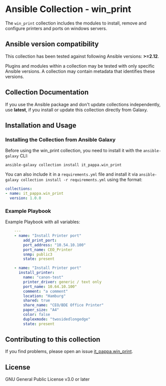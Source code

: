 # Ansible Collection - win_print

The `win_print` collection includes the modules to install, remove and configure printers and ports on windows servers. 

## Ansible version compatibility

This collection has been tested against following Ansible versions: **>=2.12**.

Plugins and modules within a collection may be tested with only specific Ansible versions.
A collection may contain metadata that identifies these versions.

## Collection Documentation
If you use the Ansible package and don't update collections independently, use **latest**, if you install or update this collection directly from Galaxy.

## Installation and Usage

### Installing the Collection from Ansible Galaxy

Before using the win_print collection, you need to install it with the `ansible-galaxy` CLI:

    ansible-galaxy collection install it_pappa.win_print

You can also include it in a `requirements.yml` file and install it via `ansible-galaxy collection install -r requirements.yml` using the format:

```yaml
collections:
- name: it_pappa.win_print
  version: 1.0.0
```

### Example Playbook
Example Playbook with all variables: 
```yaml
    ---
    - name: "Install Printer port"
        add_print_port:
        port_address: "10.54.10.100"
        port_name: CEO_Printer
        snmp: public3
        state: present

    - name: "Install Printer port"
      install_printer:
        name: "canon-test"
        printer_driver: generic / text only
        port_name: 10.64.10.100"
        comment: "a comment"
        location: "Hamburg"
        shared: true
        share_name: "CEO/BDE Office Printer"
        paper_size: "A4"
        color: false
        duplexmode: "twosidedlongedge"
        state: present
```

## Contributing to this collection

If you find problems, please open an issue [it_pappa.win_print](https://github.com/it-pappa/ansible_win_print). 

## License

GNU General Public License v3.0 or later
